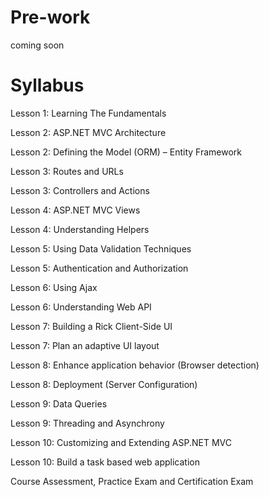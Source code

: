 # Pre-work

coming soon

# Syllabus

Lesson 1: Learning The Fundamentals

Lesson 2: ASP.NET MVC Architecture

Lesson 2: Defining the Model (ORM) – Entity Framework

Lesson 3: Routes and URLs

Lesson 3: Controllers and Actions

Lesson 4: ASP.NET MVC Views

Lesson 4: Understanding Helpers

Lesson 5: Using Data Validation Techniques

Lesson 5: Authentication and Authorization

Lesson 6: Using Ajax  

Lesson 6: Understanding Web API

Lesson 7: Building a Rick Client-Side UI

Lesson 7: Plan an adaptive UI layout

Lesson 8: Enhance application behavior (Browser detection)

Lesson 8: Deployment (Server Configuration)

Lesson 9: Data Queries

Lesson 9: Threading and Asynchrony

Lesson 10: Customizing and Extending ASP.NET MVC

Lesson 10: Build a task based web application

Course Assessment, Practice Exam and Certification Exam
